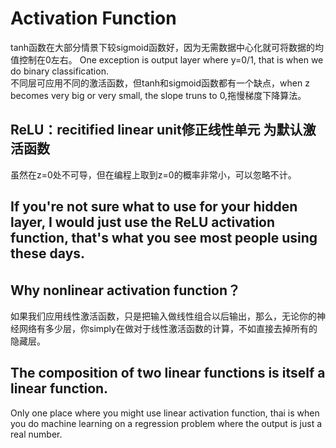# Activation Function
tanh函数在大部分情景下较sigmoid函数好，因为无需数据中心化就可将数据的均值控制在0左右。
One exception is output layer where y=0/1, that is when we do binary classification.<br>
不同层可应用不同的激活函数，但tanh和sigmoid函数都有一个缺点，when z becomes very big or very small, the slope truns to 0,拖慢梯度下降算法。
## ReLU：recitified linear unit修正线性单元 为默认激活函数
虽然在z=0处不可导，但在编程上取到z=0的概率非常小，可以忽略不计。<br>
## If you're not sure what to use for your hidden layer, I would just use the ReLU activation function, that's what you see most people using these days.
## Why nonlinear activation function？
如果我们应用线性激活函数，只是把输入做线性组合以后输出，那么，无论你的神经网络有多少层，你simply在做对于线性激活函数的计算，不如直接去掉所有的隐藏层。<br>
## The composition of two linear functions is itself a linear function.
Only one place where you might use linear activation function, thai is when you do machine learning on a regression problem where the output is just a real number.
